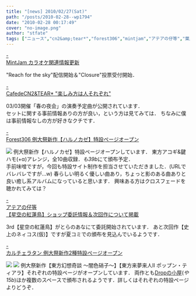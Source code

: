 ```yaml
---
title: "[news] 2010/02/27(Sat)"
path: "/posts/2010-02-28--wp1794"
date: "2010-02-28 00:17:49"
cover: "no-image.png"
author: "stfate"
tags: ["ニュース","cn2&amp;tear*","forest306","mintjam","アテアの仔等","葉月ゆら"]
---
```


<style type="text/css">
<!--
p {white-space: pre-wrap};
-->
</style>

<a class="topics" href="http://www.mintjam.net/mj/index.html" target="_blank">- MintJam カラオケ関連情報更新</a>
<div class="news">"Reach for the sky"配信開始＆"Closure"投票受付開始．</div>

<a class="topics" href="http://mure.sakura.ne.jp/cn2/" target="_blank">- CafedeCN2&TEAR* "楽しみ方は人それぞれ"</a>
<div class="news">03/03開催「春の夜会」の演奏予定曲が公開されています．
<div id="talk">セットに関する事前情報ありの方が良い，という方は見てみては．
ちなみに僕は事前情報なしの方が好きなクチです．</div></div>

<a class="topics" href="http://f306.stfate.net/harunokaze/" target="_blank">- Forest306 例大祭新作【ハルノカゼ】特設ページオープン</a>
<div class="news"><a href="http://f306.stfate.net/harunokaze/" target="_blank"><img src="http://f306.stfate.net/harunokaze/images/harunokaze_ban500.jpg"></a>
例大祭新作【ハルノカゼ】特設ページオープンしています．
東方アコギ&鍵ハモ(+α)アレンジ，全10曲収録．<em>も39b</em>にて頒布予定．
<div id="talk">手前味噌ですが，今回も特設サイト制作を担当させていただきました．(URLでバレバレですが…w)
春らしい明るく優しい曲あり，ちょっと影のある曲ありと良い癒し系アルバムになっていると思います．
興味ある方はクロスフェードを聴かれてみては？</div></div>

<a class="topics" href="http://atea.main.jp/" target="_blank">- アテアの仔等 【星空の紅蓮鳥】ショップ委託情報＆次回作について掲載</a>
<div class="news">3rd【星空の紅蓮鳥】がとらのあなにて委託開始されています．
あと次回作【史上のネィコス(仮)】ですが夏コミでの頒布を見込んでいるようです．</div>

<a class="topics" href="http://hatukiyura.sakura.ne.jp/" target="_blank">- カルチェラタン 例大祭新作2種特設ページオープン</a>
<div class="news"><a href="http://hatukiyura.sakura.ne.jp/tohogensou/index.html" target="_blank"><img src="http://hatukiyura.sakura.ne.jp/tohogensou/data/bn48.png"></a>
<a href="http://hatukiyura.sakura.ne.jp/lime2/index.html" target="_blank"><img src="http://hatukiyura.sakura.ne.jp/lime2/data/bn48.png"></a>
例大祭新作【東方幻想奇談 ～闇色硝子～】【東方来夢来人Ⅱ ポップン・ティアラ】それぞれの特設ページがオープンしています．
両作とも<a href="http://sound.jp/dropsound/" target="_blank">Dropの小屋</a>(<em>や15b</em>)ほか複数のスペースで頒布されるようです．詳しくはそれぞれの特設ページよりどうぞ．</div>